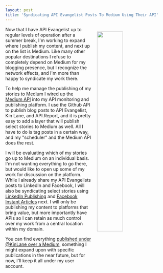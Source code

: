 ```yaml
---
layout: post
title: 'Syndicating API Evangelist Posts To Medium Using Their API'
---
```

<p><img style="padding: 15px;" src="http://kinlane-productions.s3.amazonaws.com/api_evangelist_site/blog/medium_black.png" alt="" width="40%" align="right" /></p>
<p>Now that I have API Evangelist up to regular levels of operation after a summer break, I'm working to expand where I publish my content, and next up on the list is Medium. Like many other popular destinations I refuse to completely depend on Medium for my blogging presence, but I recognize the network effects, and I'm more than happy to syndicate my work there.&nbsp;</p>
<p>To help me manage the publishing of my stories to Medium I wired up the <a href="https://github.com/Medium/medium-api-docs">Medium API</a> into my API monitoring and publishing platform. I use the Github API to publish blog posts to API Evangelist, Kin Lane, and API.Report, and it is pretty easy to add a layer that will publish select stories to Medium as well. All I have to do is tag posts in a certain way, and my "scheduler" and the Medium API does the rest.</p>
<p>I will be evaluating which of my stories go up to Medium on an individual basis. I'm not wanting everything to go there, but would like to open up some of my work for discussion on the platform. While I already share my API Evangelists posts to LinkedIn and Facebook, I will also be syndicating select stories using <a href="https://www.linkedin.com/help/linkedin/answer/47445/long-form-posts-on-linkedin-overview?lang=en">LinkedIn Publishing</a> and <a href="https://developers.facebook.com/blog/post/2015/09/22/instant-articles-from-CMS/">Facebook Instant Articles</a>&nbsp;next. I will only be publishing my content to platforms that bring value, but more importantly have APIs so I can retain as much control over my work from a central location within my domain.</p>
<p>You can find everything <a href="https://medium.com/@kinlane">published under @KinLane over a Medium</a>, something I might expand upon with specific publications in the near future, but for now, I'll keep it all under my user account.</p>